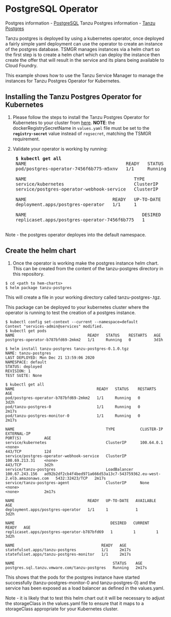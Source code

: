 # PostgreSQL Operator

Postgres information - [PostgreSQL](https://www.postgresql.org/)
Tanzu Postgres information - [Tanzu Postgres](https://postgres-kubernetes.docs.pivotal.io/about.html)

Tanzu postgres is deployed by using a kubernetes operator, once deployed a fairly simple yaml deployment can use the operator to create an instance of the postgres database.  TSMGR manages instances via a helm chart so the first step is to create a helm chart which can deploy the instance then create the offer that will result in the service and its plans being available to Cloud Foundry.

This example shows how to use the Tanzu Service Manager to manage the instances for Tanzu Postgres Operator for Kubernetes.


## Installing the Tanzu Postgres Operator for Kubernetes

1) Please follow the steps to install the Tanzu Postgres Operator for Kubernetes to your cluster from
   [here](http://postgres-kubernetes.docs.pivotal.io/1-0/create-release.html). **NOTE**: the dockerRegistrySecretName
   in `values.yaml` file must be set to the **`registry-secret`** value instead of `regsecret`, matching the TSMGR requirement.

1) Validate your operator is working by running:
    <pre>
    <b>$ kubectl get all</b>
    NAME                                     READY   STATUS    RESTARTS   AGE
    pod/postgres-operator-7456f6b775-m5xnv   1/1     Running   0          24h

    NAME                                        TYPE        CLUSTER-IP    EXTERNAL-IP   PORT(S)   AGE
    service/kubernetes                          ClusterIP   10.80.0.1     <none>        443/TCP   28h
    service/postgres-operator-webhook-service   ClusterIP   10.80.2.116   <none>        443/TCP   24h

    NAME                                READY   UP-TO-DATE   AVAILABLE   AGE
    deployment.apps/postgres-operator   1/1     1            1           24h

    NAME                                           DESIRED   CURRENT   READY   AGE
    replicaset.apps/postgres-operator-7456f6b775   1         1         1       24h
    </pre>

Note - the postgres operator deployes into the default namespace.

## Create the helm chart 
1) Once the operator is working make the postgres instance helm chart.  This can be created from the content of the tanzu-postgres directory in this repository.
```
$ cd <path to hem-charts>
$ helm package tanzu-postgres
```
This will create a file in your working directory called tanzu-postgres-<Version>.tgz.
   
This package can be deployed to your kubernetes cluster where the operator is running to test the creation of a postgres instance.

```
$ kubectl config set-context --current --namespace=default
Context "services-admin@services" modified.
$ kubectl get pods
NAME                                READY   STATUS    RESTARTS   AGE
postgres-operator-b787bfd69-2mkm2   1/1     Running   0          3d1h

$ helm install tanzu-postgres tanzu-postgres-0.1.0.tgz
NAME: tanzu-postgres
LAST DEPLOYED: Mon Dec 21 13:59:06 2020
NAMESPACE: default
STATUS: deployed
REVISION: 1
TEST SUITE: None

$ kubectl get all
NAME                                    READY   STATUS    RESTARTS   AGE
pod/postgres-operator-b787bfd69-2mkm2   1/1     Running   0          3d2h
pod/tanzu-postgres-0                    1/1     Running   0          2m17s
pod/tanzu-postgres-monitor-0            1/1     Running   0          2m17s

NAME                                        TYPE           CLUSTER-IP       EXTERNAL-IP                                                              PORT(S)          AGE
service/kubernetes                          ClusterIP      100.64.0.1       <none>                                                                   443/TCP          12d
service/postgres-operator-webhook-service   ClusterIP      100.69.213.31    <none>                                                                   443/TCP          3d2h
service/tanzu-postgres                      LoadBalancer   100.67.243.156   ad92b2df2cb4f4bed971a666d53a13c7-543759362.eu-west-2.elb.amazonaws.com   5432:32423/TCP   2m17s
service/tanzu-postgres-agent                ClusterIP      None             <none>                                                                   <none>           2m17s

NAME                                READY   UP-TO-DATE   AVAILABLE   AGE
deployment.apps/postgres-operator   1/1     1            1           3d2h

NAME                                          DESIRED   CURRENT   READY   AGE
replicaset.apps/postgres-operator-b787bfd69   1         1         1       3d2h

NAME                                      READY   AGE
statefulset.apps/tanzu-postgres           1/1     2m17s
statefulset.apps/tanzu-postgres-monitor   1/1     2m17s

NAME                                           STATUS    AGE
postgres.sql.tanzu.vmware.com/tanzu-postgres   Running   2m17s

```

This shows that the pods for the postgres instance have started successfully (tanzu-postgres-monitor-0 and tanzu-postgres-0) and the service has been exposed as a load balancer as defined in the values.yaml.

Note - it is likely that to test this helm chart out it will be necessary to adjust the storageClass in the values.yaml file to ensure that it maps to a storageClass appropriate for your Kubernetes cluster.
